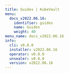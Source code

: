 ```yaml
---
title: Guides | KubeVault
menu:
  docs_v2022.06.16:
    identifier: guides
    name: Guides
    weight: 40
menu_name: docs_v2022.06.16
info:
  cli: v0.8.0
  installer: v2022.06.16
  operator: v0.8.0
  unsealer: v0.8.0
  version: v2022.06.16
---
```


